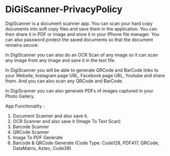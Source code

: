 # DiGiScanner-PrivacyPolicy
DigiScanner is a document scanner app. You can scan your hard copy documents into soft copy files and save them in the application. You can then share it in PDF or image and store it in your iPhone file manager. You can also password protect the saved documents so that the document remains secure.  

In DigiScanner you can also do an OCR Scan of any image so it can scan any image from any image and save it in the text file. 

In DigiScanner you will be able to generate QRCode and BarCode links to your Website, Instagram page URL, Facebook page URL, Youtube and share them. And you can also scan any QRCode and BarCode.  

In DigiScanner you can also generate PDFs of images captured in your Photo Gallery.  

App Functionality :  
1. Document Scanner and also save it. 
2. OCR Scanner and also save it (Image To Text Scan)
3. Barcode Scanner 
4. QRCode Scanner 
5. Image To PDF Generate 
6. Barcode &amp; QRCode Generate (Code Type: Code128, PDF417, QRCode, DataMatrix, Aztec, Code39)
